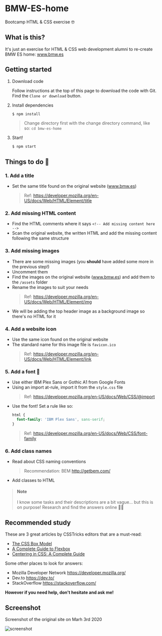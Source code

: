 # BMW-ES-home
Bootcamp HTML &amp; CSS exercise 🤓

## What is this?

It's just an exercise for HTML & CSS web development alumni to re-create BMW ES home: www.bmw.es

## Getting started

1. Download code
   
   Follow instructions at the top of this page to download the code with Git. Find the `Clone or download` button.

2. Install dependencies
   ```bash
   $ npm install
   ```
   > Change directory first with the change directory command, like so: ```cd bmw-es-home```

3. Start!
   ```bash
   $ npm start
   ```

## Things to do 📝

### 1. Add a title
- Set the same title found on the original website (www.bmw.es)
  > Ref: https://developer.mozilla.org/en-US/docs/Web/HTML/Element/title

### 2. Add missing HTML content
- Find the HTML comments where it says `<!-- Add missing content here -->`
- Scan the original website, the written HTML and add the missing content following the same structure

### 3. Add missing images
- There are some missing images (you **should** have added some more in the previous step!)
- Uncomment them
- Find the images on the original website (www.bmw.es) and add them to the `/assets` folder
- Rename the images to suit your needs
  > Ref: https://developer.mozilla.org/en-US/docs/Web/HTML/Element/img
- We will be adding the top header image as a background image so there's no HTML for it

### 4. Add a website icon
- Use the same icon found on the original website
- The standard name for this image file is `favicon.ico`
  > Ref: https://developer.mozilla.org/en-US/docs/Web/HTML/Element/link

### 5. Add a font 💅
- Use either IBM Plex Sans or Gothic A1 from Google Fonts
- Using an import at-rule, import it from the `style.css` file 
  > Ref: https://developer.mozilla.org/en-US/docs/Web/CSS/@import
- Use the font! Set a rule like so:
  ```css
  html {
    font-family: 'IBM Plex Sans', sans-serif;
  }
  ```
  > Ref: https://developer.mozilla.org/en-US/docs/Web/CSS/font-family

### 6. Add class names
- Read about CSS naming conventions
  > Recommendation: BEM http://getbem.com/
- Add classes to HTML


> #### Note
> I know some tasks and their descriptions are a bit vague... but this is on purpose!
> Research and find the answers online 🙇‍♂️

## Recommended study

These are 3 great articles by CSSTricks editors that are a must-read:
- [The CSS Box Model](https://css-tricks.com/the-css-box-model/)
- [A Complete Guide to Flexbox](https://css-tricks.com/snippets/css/a-guide-to-flexbox/)
- [Centering in CSS: A Complete Guide](https://css-tricks.com/centering-css-complete-guide/)
  
Some other places to look for answers:
- Mozilla Developer Network https://developer.mozilla.org/
- Dev.to https://dev.to/
- StackOverflow https://stackoverflow.com/

**However if you need help, don't hesitate and ask me!**

## Screenshot

Screenshot of the original site on Marh 3rd 2020

![screenshot](assets/Screenshot_2020-03-07&#32;BMW&#32;España&#32;-&#32;Web&#32;Oficial.jpg)




